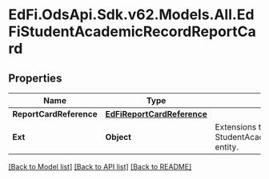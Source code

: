 # EdFi.OdsApi.Sdk.v62.Models.All.EdFiStudentAcademicRecordReportCard

## Properties

Name | Type | Description | Notes
------------ | ------------- | ------------- | -------------
**ReportCardReference** | [**EdFiReportCardReference**](EdFiReportCardReference.md) |  | 
**Ext** | **Object** | Extensions to the StudentAcademicRecordReportCard entity. | [optional] 

[[Back to Model list]](../README.md#documentation-for-models) [[Back to API list]](../README.md#documentation-for-api-endpoints) [[Back to README]](../README.md)

